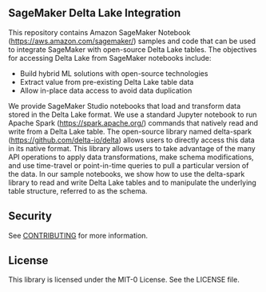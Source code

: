 ## SageMaker Delta Lake Integration

This repository contains Amazon SageMaker Notebook (https://aws.amazon.com/sagemaker/) samples and code that can be used to integrate SageMaker with open-source Delta Lake tables. The objectives for accessing Delta Lake from SageMaker notebooks include:

* Build hybrid ML solutions with open-source technologies
* Extract value from pre-existing Delta Lake table data
* Allow in-place data access to avoid data duplication

We provide SageMaker Studio notebooks that load and transform data stored in the Delta Lake format. We use a standard Jupyter notebook to run Apache Spark (https://spark.apache.org/) commands that natively read and write from a Delta Lake table. The open-source library named delta-spark (https://github.com/delta-io/delta) allows users to directly access this data in its native format. This library allows users to take advantage of the many API operations to apply data transformations, make schema modifications, and use time-travel or point-in-time queries to pull a particular version of the data. In our sample notebooks, we show how to use the delta-spark library to read and write Delta Lake tables and to manipulate the underlying table structure, referred to as the schema.


## Security

See [CONTRIBUTING](CONTRIBUTING.md#security-issue-notifications) for more information.

## License

This library is licensed under the MIT-0 License. See the LICENSE file.


